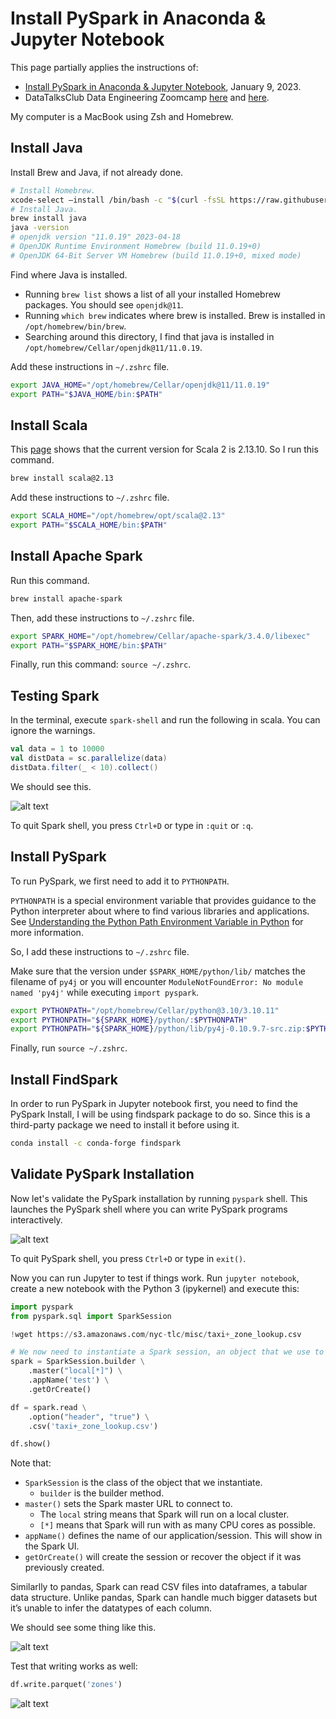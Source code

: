 # Install PySpark in Anaconda & Jupyter Notebook

This page partially applies the instructions of:

* [Install PySpark in Anaconda & Jupyter Notebook](https://sparkbyexamples.com/pyspark/install-pyspark-in-anaconda-jupyter-notebook/),
January 9, 2023.
* DataTalksClub Data Engineering Zoomcamp [here](https://github.com/DataTalksClub/data-engineering-zoomcamp/blob/main/week_5_batch_processing/setup/macos.md) and [here](https://github.com/DataTalksClub/data-engineering-zoomcamp/blob/main/week_5_batch_processing/setup/pyspark.md).

My computer is a MacBook using Zsh and Homebrew.

## Install Java

Install Brew and Java, if not already done.

```bash
# Install Homebrew.
xcode-select –install /bin/bash -c "$(curl -fsSL https://raw.githubusercontent.com/Homebrew/install/master/install.sh)"
# Install Java.
brew install java
java -version
# openjdk version "11.0.19" 2023-04-18
# OpenJDK Runtime Environment Homebrew (build 11.0.19+0)
# OpenJDK 64-Bit Server VM Homebrew (build 11.0.19+0, mixed mode)
```

Find where Java is installed.

* Running `brew list` shows a list of all your installed Homebrew packages. You should see `openjdk@11`.
* Running `which brew` indicates where brew is installed. Brew is installed in `/opt/homebrew/bin/brew`.
* Searching around this directory, I find that java is installed in `/opt/homebrew/Cellar/openjdk@11/11.0.19`.

Add these instructions in `~/.zshrc` file.

```bash
export JAVA_HOME="/opt/homebrew/Cellar/openjdk@11/11.0.19"
export PATH="$JAVA_HOME/bin:$PATH"
```

## Install Scala

This [page](https://www.scala-lang.org/download/all.html) shows that the current version for Scala 2 is 2.13.10. So I run this command.

```bash
brew install scala@2.13
```

Add these instructions to `~/.zshrc` file.

```bash
export SCALA_HOME="/opt/homebrew/opt/scala@2.13"
export PATH="$SCALA_HOME/bin:$PATH"
```

## Install Apache Spark

Run this command.

```bash
brew install apache-spark
```

Then, add these instructions to `~/.zshrc` file.

```bash
export SPARK_HOME="/opt/homebrew/Cellar/apache-spark/3.4.0/libexec"
export PATH="$SPARK_HOME/bin:$PATH"
```

Finally, run this command: `source ~/.zshrc`.

## Testing Spark

In the terminal, execute `spark-shell` and run the following in scala. You can ignore the warnings.

```scala
val data = 1 to 10000
val distData = sc.parallelize(data)
distData.filter(_ < 10).collect()
```

We should see this.

![alt text](images/spark1.png)

To quit Spark shell, you press `Ctrl+D` or type in `:quit` or `:q`.

## Install PySpark

To run PySpark, we first need to add it to `PYTHONPATH`.

`PYTHONPATH` is a special environment variable that provides guidance to the Python interpreter about where to find various libraries and applications. 
See [Understanding the Python Path Environment Variable in Python](https://www.simplilearn.com/tutorials/python-tutorial/python-path) for more information.

So, I add these instructions to `~/.zshrc` file.

Make sure that the version under `$SPARK_HOME/python/lib/` matches the filename of `py4j` or you will encounter `ModuleNotFoundError: No module named 'py4j'` 
while executing `import pyspark`.

```bash
export PYTHONPATH="/opt/homebrew/Cellar/python@3.10/3.10.11"
export PYTHONPATH="${SPARK_HOME}/python/:$PYTHONPATH"
export PYTHONPATH="${SPARK_HOME}/python/lib/py4j-0.10.9.7-src.zip:$PYTHONPATH"
```

Finally, run `source ~/.zshrc`.

## Install FindSpark

In order to run PySpark in Jupyter notebook first, you need to find the PySpark Install, I will be using findspark package to do so. 
Since this is a third-party package we need to install it before using it.

```bash
conda install -c conda-forge findspark
```

## Validate PySpark Installation 

Now let's validate the PySpark installation by running `pyspark` shell. This launches the PySpark shell where you can write PySpark programs interactively.

![alt text](images/spark4.png)

To quit PySpark shell, you press `Ctrl+D` or type in `exit()`.

Now you can run Jupyter to test if things work.
Run `jupyter notebook`, create a new notebook with the Python 3 (ipykernel) and execute this:

```python
import pyspark
from pyspark.sql import SparkSession

!wget https://s3.amazonaws.com/nyc-tlc/misc/taxi+_zone_lookup.csv

# We now need to instantiate a Spark session, an object that we use to interact with Spark.
spark = SparkSession.builder \
    .master("local[*]") \
    .appName('test') \
    .getOrCreate()

df = spark.read \
    .option("header", "true") \
    .csv('taxi+_zone_lookup.csv')

df.show()
```

Note that:

* `SparkSession` is the class of the object that we instantiate.
  * `builder` is the builder method.
* `master()` sets the Spark master URL to connect to.
  * The `local` string means that Spark will run on a local cluster.
  * `[*]` means that Spark will run with as many CPU cores as possible.
* `appName()` defines the name of our application/session. This will show in the Spark UI.
* `getOrCreate()` will create the session or recover the object if it was previously created.

Similarlly to pandas, Spark can read CSV files into dataframes, a tabular data structure. Unlike pandas, 
Spark can handle much bigger datasets but it’s unable to infer the datatypes of each column.

We should see some thing like this.

![alt text](images/spark2.png)

Test that writing works as well:

```python
df.write.parquet('zones')
```

![alt text](images/spark3.png)
